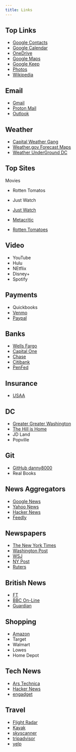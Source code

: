 ```yaml
---
title: Links
---
```


<div markdown="1">

## Top Links


* [Google Contacts](https://contacts.google.com)
* [Google Calendar](https://calendar.google.com)
* [OneDrive](https://www.onedrive.com)
* [Google Maps](http://maps.google.com/)
* [Google Keep](https://keep.google.com/)
* [Photos](https://photos.google.com/)
* [Wikipedia](https://en.wikipedia.org/wiki/Main_Page)

</div>
<div markdown="1">

## Email

* [Gmail](https://mail.google.com/mail/u/0/)
* [Proton Mail](https://mail.protonmail.com/)
* [Outlook](https://outlook.live.com/mail/0/inbox)

</div>
<div markdown="1">

## Weather

* [Capital Weather Gang](https://www.washingtonpost.com/local/weather/)
* [Weather.gov Forecast Maps](https://www.weather.gov/forecastmaps)
* [Weather UnderGround DC](https://www.wunderground.com/forecast/us/dc/washington/20002)

</div>

<div markdown="1">

## Top Sites

Movies

* Rotten Tomatos
* Just Watch

* [Just Watch](https://www.justwatch.com/us/watchlist)
* [Metacritic](https://www.metacritic.com/browse/movies/genre/metascore/family?view=condensed)
* [Rotten Tomatoes](https://www.rottentomatoes.com/browse/top-dvd-streaming/)

## Video

* YouTube
* Hulu
* NEtflix
* Disney+
* Spotify


## Payments

* Quickbooks
* [Venmo](https://venmo.com)
* [Paypal](https://paypal.com)

## Banks

* [Wells Fargo](https://wellsfargo.com)
* [Capital One](https://capitalone.com)
* [Chase](https://chase.com)
* [Citibank](https://citi.com)
* [PenFed](https://penfed.org)

## Insurance

* [USAA](https://usaa.com)

</div>
<div markdown="1">

## DC

* [Greater Greater Washington](http://greatergreaterwashington.org/)
* [The Hill is Home](http://www.thehillishome.com/)
* JD Land
* Popville

</div>

<div markdown="1">



</div>
<div markdown="1">

## Git

* [GitHub danny8000](https://github.com/danny8000?tab=repositories)
* Real Books

</div>


<div markdown="1">

## News Aggregators

* [Google News](http://news.google.com)
* [Yahoo News](http://news.yahoo.com)
* [Hacker News](https://news.ycombinator.com/over?points=200)
* [Feedly](https://feedly.com)

</div>
<div markdown="1">

## Newspapers

* [The New York Times](http://www.nytimes.com)
* [Washington Post](http://www.washingtonpost.com)
* [WSJ](https://wsj.com)
* [NY Post](https://nypost.com)
* [Ruters](https://www.reuters.com/)


</div>
<div markdown="1">

## British News

* [FT](https://ft.com/)
* [BBC On-Line](http://news.bbc.co.uk/)
* [Guardian](https://www.theguardian.com/)

</div>

<div markdown="1">

## Shopping

* [Amazon](https://smile.amazon.com/)
* Target
* Walmart
* Lowes
* Home Depot

</div>
<div markdown="1">

## Tech News

* [Ars Technica](https://arstechnica.com/)
* [Hacker News](https://news.ycombinator.com/news)
* [engadget](http://www.engadget.com/)


</div>
<div markdown="1">

## Travel

* [Flight Radar](https://www.flightradar24.com)
* [Kayak](https://kayak.com)
* [skyscanner](https://skyscanner.com)
* [tripadvisor](https://tripadvisor.com)
* [yelp](https://yelp.com)

</div>
